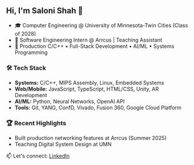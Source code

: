 ## Hi, I'm Saloni Shah 👋
   
   - 🎓 Computer Engineering @ University of Minnesota-Twin Cities (Class of 2028)
   - 💼 Software Engineering Intern @ Arrcus | Teaching Assistant
   - 🔧 Production C/C++ • Full-Stack Development • AI/ML • Systems Programming
   
   ### 🛠️ Tech Stack
   - **Systems:** C/C++, MIPS Assembly, Linux, Embedded Systems
   - **Web/Mobile:** JavaScript, TypeScript, HTML/CSS, Unity, AR Development
   - **AI/ML:** Python, Neural Networks, OpenAI API
   - **Tools:** Git, YANG, ConfD, Vivado, Fusion 360, Google Cloud Platform
   
   ### 🏆 Recent Highlights
   - Built production networking features at Arrcus (Summer 2025)
   - Teaching Digital System Design at UMN
   
   📫 Let's connect: [LinkedIn](https://www.linkedin.com/in/saloni-shah-74a687221/)

